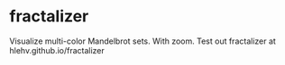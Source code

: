 # fractalizer 
Visualize multi-color Mandelbrot sets. With zoom.
Test out fractalizer at hlehv.github.io/fractalizer
